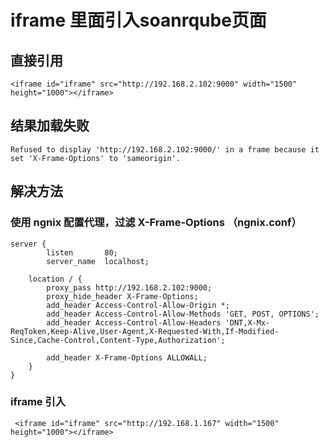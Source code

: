 # iframe 里面引入soanrqube页面



## 直接引用
```
<iframe id="iframe" src="http://192.168.2.102:9000" width="1500" height="1000"></iframe>
```

## 结果加载失败
```
Refused to display 'http://192.168.2.102:9000/' in a frame because it set 'X-Frame-Options' to 'sameorigin'.
```

## 解决方法 
### 使用 ngnix 配置代理，过滤 X-Frame-Options （ngnix.conf）
``` 
server {
        listen       80;
        server_name  localhost;

	location / {
	    proxy_pass http://192.168.2.102:9000;
	    proxy_hide_header X-Frame-Options;
	    add_header Access-Control-Allow-Origin *;
	    add_header Access-Control-Allow-Methods 'GET, POST, OPTIONS';
	    add_header Access-Control-Allow-Headers 'DNT,X-Mx-ReqToken,Keep-Alive,User-Agent,X-Requested-With,If-Modified-Since,Cache-Control,Content-Type,Authorization';
	
	    add_header X-Frame-Options ALLOWALL;	
	}
}
```

### iframe 引入
```
 <iframe id="iframe" src="http://192.168.1.167" width="1500" height="1000"></iframe>
```